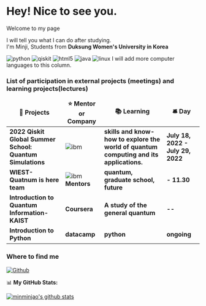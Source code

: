 <h1> Hey! Nice to see you.</h1>
<p>Welcome to my page
<p> I will tell you what I can do after studying. </br> I'm Minji, Students from <b> Duksung Women's University in Korea </b> 
<p>
   <img alt="python" src="https://img.shields.io/badge/-python-3776AB?style=flat-square&logo=python&logoColor=white" />
   <img alt="qiskit" src="https://img.shields.io/badge/-qiskit-6929C4?style=flat-square&logo=qiskit&logoColor=white" />
   <img alt="html5" src="https://img.shields.io/badge/-html5-E34F26?style=flat-square&logo=html5&logoColor=white" />
   <img alt="java" src="https://img.shields.io/badge/-javascript-F7DF1E?style=flat-square&logo=javascript&logoColor=white" />
   <img alt="linux" src="https://img.shields.io/badge/-linux-FCC624?style=flat-square&logo=linux&logoColor=white" />
   I will add more computer languages to this column.
</p>
<h3> List of participation in external projects (meetings) and learning projects(lectures) </h3>
<table>
  <thead align="center">
    <tr border: none;>
      <td><b>🎁 Projects</b></td>
      <td><b>⭐ Mentor or Company</b></td>
      <td><b>📚 Learning</b></td>
      <td><b>🛎 Day</b?</td>
    </tr>
  </thead>
  <tbody>
    <tr> 
      <td><b>2022 Qiskit Global Summer School: Quantum Simulations</b></td>
      <td><img alt="ibm" src="https://img.shields.io/badge/-ibm-052FAD?style=flat-square&logo=ibm&logoColor=white" /> </td>
      <td><b>skills and know-how to explore the world of quantum computing and its applications.</b></td>
      <td><b>July 18, 2022 - July 29, 2022</b?></td>
    </tr>
    <tr>
       <td><b>WIEST-Quatnum is here team</b></td>
       <td><img alt="ibm" src="https://img.shields.io/badge/-ibm-052FAD?style=flat-square&logo=ibm&logoColor=white" /><b> Mentors </b> </td>
       <td><b> quantum, graduate school, future</b></td>
       <td><b> - 11.30 </b></td>
     </tr>
     <tr>
        <td><b>Introduction to Quantum Information-KAIST</b></td>
        <td><b>Coursera</b></td>
        <td><b>A study of the general quantum </b></td>
        <td><b> -- </b></td>
     </tr>
     <tr>
        <td><b>Introduction to Python</b></td>
        <td><b>datacamp</b></td>
        <td><b>python</b></td>
        <td><b>ongoing</b></td>
     </tr>
   </tbody>
 </table>
 <h3>Where to find me</h3>
 <p><a href="https://github.com/minminjao" target="_blank"><img alt="Github" src="https://img.shields.io/badge/GitHub-%2312100E.svg?&style=for-the-badge&logo=Github&logoColor=white" /></a>
       
📊 **My GitHub Stats:**
<!--START_SECTION:waka-->
[![minminjao's github stats](https://github-readme-stats.vercel.app/api?username=minminjao)](https://github.com/minminjao)
<!--END_SECTION:waka-->
